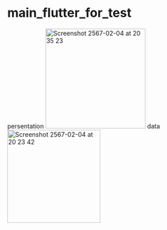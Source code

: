 # main_flutter_for_test
persentation
<img width="228" alt="Screenshot 2567-02-04 at 20 35 23" src="https://github.com/Breakfast34/main-flutter-for-test/assets/82320414/13f0ed61-e624-4799-81fc-af03042b8f8e">
data
<img width="212" alt="Screenshot 2567-02-04 at 20 23 42" src="https://github.com/Breakfast34/main-flutter-for-test/assets/82320414/6e244c58-f365-46e7-9334-2b235829fd50">



